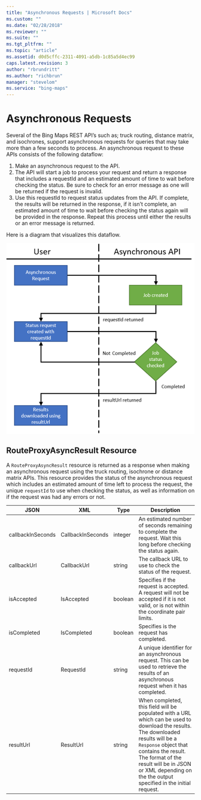 ```yaml
---
title: "Asynchronous Requests | Microsoft Docs"
ms.custom: ""
ms.date: "02/28/2018"
ms.reviewer: ""
ms.suite: ""
ms.tgt_pltfrm: ""
ms.topic: "article"
ms.assetid: d0d5cffc-2311-4091-a5db-1c85a5d4ec99
caps.latest.revision: 3
author: "rbrundritt"
ms.author: "richbrun"
manager: "stevelom"
ms.service: "bing-maps"
---
```

# Asynchronous Requests
Several of the Bing Maps REST API’s such as; truck routing, distance matrix, and isochrones, support asynchronous requests for queries that may take more than a few seconds to process. An asynchronous request to these APIs consists of the following dataflow:

1.	Make an asynchronous request to the API.
2.	The API will start a job to process your request and return a response that includes a requestId and an estimated amount of time to wait before checking the status. Be sure to check for an error message as one will be returned if the request is invalid. 
3.	Use this requestId to request status updates from the API. If complete, the results will be returned in the response, if it isn’t complete, an estimated amount of time to wait before checking the status again will be provided in the response. Repeat this process until either the results or an error message is returned.

Here is a diagram that visualizes this dataflow.

![BMREST_ AsyncRequestDataFlow](../rest-services/media/bmrest-asyncrequestdataflow.png)

## RouteProxyAsyncResult Resource

A `RouteProxyAsyncResult` resource is returned as a response when making an asynchronous request using the truck routing, isochrone or distance matrix APIs. This resource provides the status of the asynchronous request which includes an estimated amount of time left to process the request, the unique `requestId` to use when checking the status, as well as information on if the request was had any errors or not.

| JSON              | XML               | Type    | Description   |
|-------------------|-------------------|---------|---------------|
| callbackInSeconds | CallbackInSeconds | integer | An estimated number of seconds remaining to complete the request. Wait this long before checking the status again. |
| callbackUrl       | CallbackUrl       | string  | The callback URL to use to check the status of the request. |
| isAccepted        | IsAccepted        | boolean | Specifies if the request is accepted. A request will not be accepted if it is not valid, or is not within the coordinate pair limits. |
| isCompleted       | IsCompleted       | boolean | Specifies is the request has completed. |
| requestId         | RequestId         | string  | A unique identifier for an asynchronous request. This can be used to retrieve the results of an asynchronous request when it has completed. |
| resultUrl         | ResultUrl         | string  | When completed, this field will be populated with a URL which can be used to download the results. The downloaded results will be a `Response` object that contains the result. The format of the result will be in JSON or XML depending on the the output specified in the initial request. |